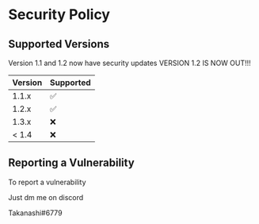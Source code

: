 # Security Policy

## Supported Versions

Version 1.1 and 1.2 now have security updates  VERSION 1.2 IS NOW OUT!!! 

| Version | Supported          |
| ------- | ------------------ |
| 1.1.x   | :white_check_mark: |
| 1.2.x   | :white_check_mark:                |
| 1.3.x   | :x:                |
| < 1.4   | :x:                |

## Reporting a Vulnerability

To report a vulnerability

Just dm me on discord 

Takanashi#6779 
